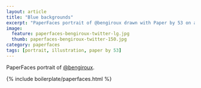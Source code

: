 ```yaml
---
layout: article
title: "Blue backgrounds"
excerpt: "PaperFaces portrait of @bengiroux drawn with Paper by 53 on an iPad."
image: 
  feature: paperfaces-bengiroux-twitter-lg.jpg
  thumb: paperfaces-bengiroux-twitter-150.jpg
category: paperfaces
tags: [portrait, illustration, paper by 53]
---
```


PaperFaces portrait of [@bengiroux](http://twitter.com/bengiroux).

{% include boilerplate/paperfaces.html %}